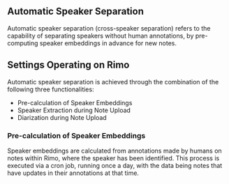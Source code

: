 ## Automatic Speaker Separation
Automatic speaker separation (cross-speaker separation) refers to the capability of separating speakers without human annotations, by pre-computing speaker embeddings in advance for new notes.

## Settings Operating on Rimo
Automatic speaker separation is achieved through the combination of the following three functionalities:

- Pre-calculation of Speaker Embeddings
- Speaker Extraction during Note Upload
- Diarization during Note Upload

### Pre-calculation of Speaker Embeddings
Speaker embeddings are calculated from annotations made by humans on notes within Rimo, where the speaker has been identified. This process is executed via a cron job, running once a day, with the data being notes that have updates in their annotations at that time.